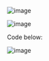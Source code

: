 ![image](https://github.com/user-attachments/assets/a6f6b6be-37f9-49a0-a64e-a52b1ef9bc26)

![image](https://github.com/user-attachments/assets/fea7ad63-0809-470c-8161-34f5669e8963)


Code below:

![image](https://github.com/user-attachments/assets/0b86a910-b037-4ad8-9640-81e6a4df0476)
